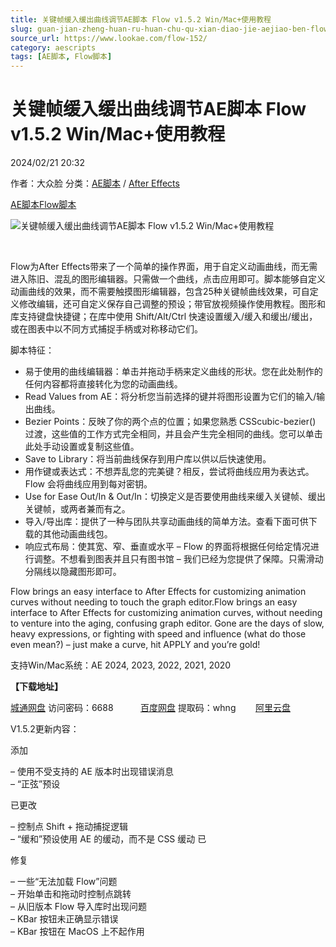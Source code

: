 ```yaml
---
title: 关键帧缓入缓出曲线调节AE脚本 Flow v1.5.2 Win/Mac+使用教程
slug: guan-jian-zheng-huan-ru-huan-chu-qu-xian-diao-jie-aejiao-ben-flow-v1-5-2-win-mac-shi-yong-jiao-cheng
source_url: https://www.lookae.com/flow-152/
category: aescripts
tags: [AE脚本, Flow脚本]
---
```

# 关键帧缓入缓出曲线调节AE脚本 Flow v1.5.2 Win/Mac+使用教程

2024/02/21 20:32

作者：大众脸
分类：[AE脚本](https://www.lookae.com/after-effects/aescripts/) / [After Effects](https://www.lookae.com/after-effects/)

[AE脚本](https://www.lookae.com/tag/ae%e8%84%9a%e6%9c%ac/)[Flow脚本](https://www.lookae.com/tag/flow%e8%84%9a%e6%9c%ac/)

![关键帧缓入缓出曲线调节AE脚本 Flow v1.5.2 Win/Mac+使用教程](https://www.lookae.com/wp-content/uploads/2016/10/Flow.jpg "关键帧缓入缓出曲线调节AE脚本 Flow v1.5.2 Win/Mac+使用教程-LookAE.com")

[﻿﻿﻿](https://cloud.video.taobao.com//play/u/705956171/p/1/e/6/t/1/418587765382.mp4)

Flow为After Effects带来了一个简单的操作界面，用于自定义动画曲线，而无需进入陈旧、混乱的图形编辑器。只需做一个曲线，点击应用即可。脚本能够自定义动画曲线的效果，而不需要触摸图形编辑器，包含25种关键帧曲线效果，可自定义修改编辑，还可自定义保存自己调整的预设；带官放视频操作使用教程。图形和库支持键盘快捷键；在库中使用 Shift/Alt/Ctrl 快速设置缓入/缓入和缓出/缓出，或在图表中以不同方式捕捉手柄或对称移动它们。

脚本特征：

* 易于使用的曲线编辑器：单击并拖动手柄来定义曲线的形状。您在此处制作的任何内容都将直接转化为您的动画曲线。
* Read Values from AE：将分析您当前选择的键并将图形设置为它们的输入/输出曲线。
* Bezier Points：反映了你的两个点的位置；如果您熟悉 CSScubic-bezier() 过渡，这些值的工作方式完全相同，并且会产生完全相同的曲线。您可以单击此处手动设置或复制这些值。
* Save to Library：将当前曲线保存到用户库以供以后快速使用。
* 用作键或表达式：不想弄乱您的完美键？相反，尝试将曲线应用为表达式。Flow 会将曲线应用到每对密钥。
* Use for Ease Out/In & Out/In：切换定义是否要使用曲线来缓入关键帧、缓出关键帧，或两者兼而有之。
* 导入/导出库：提供了一种与团队共享动画曲线的简单方法。查看下面可供下载的其他动画曲线包。
* 响应式布局：使其宽、窄、垂直或水平 – Flow 的界面将根据任何给定情况进行调整。不想看到图表并且只有图书馆 – 我们已经为您提供了保障。只需滑动分隔线以隐藏图形即可。

Flow brings an easy interface to After Effects for customizing animation curves without needing to touch the graph editor.Flow brings an easy interface to After Effects for customizing animation curves, without needing to venture into the aging, confusing graph editor. Gone are the days of slow, heavy expressions, or fighting with speed and influence (what do those even mean?) – just make a curve, hit APPLY and you’re gold!

支持Win/Mac系统：AE 2024, 2023, 2022, 2021, 2020

**【下载地址】**

[城通网盘](https://url70.ctfile.com/f/2827370-1023384265-6e259b?p=4431) 访问密码：6688           [百度网盘](https://pan.baidu.com/s/1j5IX92cv5KkEenlkjbNAVQ?pwd=whng) 提取码：whng        [阿里云盘](https://www.alipan.com/s/3My5JzS56nr)

V1.5.2更新内容：

添加

– 使用不受支持的 AE 版本时出现错误消息  
– “正弦”预设

已更改

– 控制点 Shift + 拖动捕捉逻辑  
– “缓和”预设使用 AE 的缓动，而不是 CSS 缓动 已

修复

– 一些“无法加载 Flow”问题  
– 开始单击和拖动时控制点跳转  
– 从旧版本 Flow 导入库时出现问题  
– KBar 按钮未正确显示错误  
– KBar 按钮在 MacOS 上不起作用
